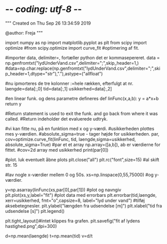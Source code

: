 # -*- coding: utf-8 -*-
"""
Created on Thu Sep 26 13:34:59 2019

@author: Freja
"""

import numpy as np
import matplotlib.pyplot as plt
from scipy import optimize
#from scipy.optimize import curve_fit #optimering af fit.

#importer data, delimiter=, fortæller python det er kommasepereret. 
data = np.genfromtxt("lydUnderVand.csv",delimiter=";",skip_header=1,)
#data=np.char.replace(np.genfromtxt("lydUnderVand.csv",delimiter=";",skip_header=1,dtype="str"),"."),astype=("allfloat")

#nu ipmorteres de tre kolonner :=hele rækken, efterfulgt at nr. 
laengde=data[:,0]
tid=data[:,1]
usikkerhed=data[:,2]

#en linear funk. og dens parametre defineres
def linFunc(x,a,b):
    y = a*x+b
    return y

#Return statement is used to exit the funk. and go back from where it was called. 
#Return indeholder det evaluerede udtryk. 

#vi kan fitte nu, på en funktion med x og y-værdi.
#usikkerheden plottes mes y-værdien.
#absolute_sigma=true - tager højde for usikkerheden. 
par, cov=optimize.curve_fit(linFunc, tid, laengde,sigma=usikkerhed, absolute_sigma=True)
#par et et array np.array=([a,b]), ab er værdierne for fittet. 
#cov=2d array med usikkerhed
print(par[0])

#plot. luk eventuelt åbne plots
plt.close("all")
plt.rc("font",size=15) #al skift str. 15

#lav nogle x-værdier mellem 0 og 50s. 
xs=np.linspace(0,55,75000)
#og y-værdier. 

y=np.asarray(linFunc(xs,par[0],par[1]))
#plot og navngiv 
plt.plot(xs,y,label="fit")
#plot data med errorbars
plt.errorbar(tid,laengde, xerr=usikkerhed, fmt="o",capsize=8, label="lyd under vand")
#tilføj aksebetegnesler.
plt.ylabel("længden fra udsendelse [m]")
plt.xlabel("tid fra udsendelse [s]")
plt.legend()

plt.tight_layout()#intet klippes fra grafen.
plt.savefig("fit af lydens hastighed.png",dpi=300)

d=np.mean(laengde)
t=np.mean(tid)
v=d/t
